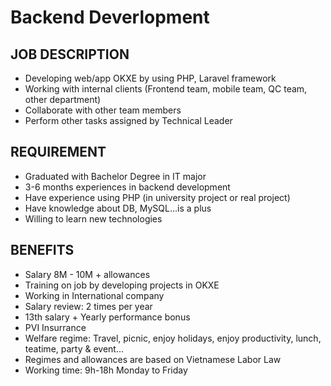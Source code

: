 # Backend Deverlopment

## JOB DESCRIPTION

- Developing web/app OKXE by using PHP, Laravel framework
- Working with internal clients (Frontend team, mobile team, QC team, other department)
- Collaborate with other team members
- Perform other tasks assigned by Technical Leader

## REQUIREMENT

- Graduated with Bachelor Degree in IT major
- 3-6 months experiences in backend development
- Have experience using PHP (in university project or real project)
- Have knowledge about DB, MySQL...is a plus
- Willing to learn new technologies

## BENEFITS

- Salary 8M - 10M + allowances
- Training on job by developing projects in OKXE
- Working in International company
- Salary review: 2 times per year
- 13th salary + Yearly performance bonus
- PVI Insurrance
- Welfare regime: Travel, picnic, enjoy holidays, enjoy productivity, lunch, teatime, party & event...
- Regimes and allowances are based on Vietnamese Labor Law
- Working time: 9h-18h Monday to Friday
